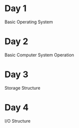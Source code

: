 # Day 1

Basic Operating System

# Day 2

Basic Computer System Operation

# Day 3

Storage Structure

# Day 4

I/O Structure
